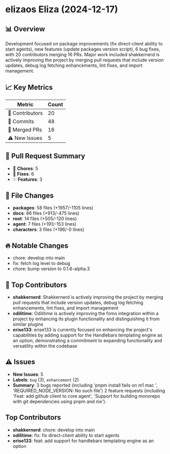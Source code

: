 # elizaos Eliza (2024-12-17)
    
## 📊 Overview
Development focused on package improvements (fix direct-client ability to start agents), new features (update packages version script), 6 bug fixes, with 20 contributors merging 16 PRs. Major work included shakkernerd is actively improving the project by merging pull requests that include version updates, debug log fetching enhancements, lint fixes, and import management.

## 📈 Key Metrics
| Metric | Count |
|---------|--------|
| 👥 Contributors | 20 |
| 📝 Commits | 48 |
| 🔄 Merged PRs | 16 |
| ⚠️ New Issues | 5 |

## 🔄 Pull Request Summary
- 🧹 **Chores**: 5
- 🐛 **Fixes**: 6
- ✨ **Features**: 3

## 📁 File Changes
- **packages**: 58 files (+1957/-1105 lines)
- **docs**: 86 files (+913/-475 lines)
- **root**: 14 files (+505/-120 lines)
- **agent**: 7 files (+191/-153 lines)
- **characters**: 3 files (+196/-0 lines)

## 🔥 Notable Changes
- chore: develop into main
- fix: fetch log level to debug
- chore: bump version to 0.1.6-alpha.3

## 👥 Top Contributors
- **shakkernerd**: Shakkernerd is actively improving the project by merging pull requests that include version updates, debug log fetching enhancements, lint fixes, and import management
- **odilitime**: Odilitime is actively improving the fomo integration within a project by enhancing its plugin functionality and distinguishing it from similar plugins
- **erise133**: erise133 is currently focused on enhancing the project's capabilities by adding support for the Handlebars templating engine as an option, demonstrating a commitment to expanding functionality and versatility within the codebase

## ⚠️ Issues
- **New Issues**: 5
- **Labels**: `bug` (3), `enhancement` (2)
- **Summary**: 3 bugs reported (including 'pnpm install fails on m1 mac ', 'REQUIRED_NODE_VERSION: No such file') 2 feature requests (including 'Feat: add github client to core agent', 'Support for building monorepo with git dependencies using pnpm and nix').

## Top Contributors
- **shakkernerd**: chore: develop into main
- **odilitime**: fix: fix direct-client ability to start agents
- **erise133**: feat: add support for handlebars templating engine as an option
